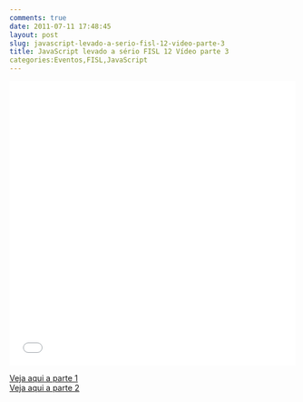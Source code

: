 ```yaml
---
comments: true
date: 2011-07-11 17:48:45
layout: post
slug: javascript-levado-a-serio-fisl-12-video-parte-3
title: JavaScript levado a sério FISL 12 Vídeo parte 3
categories:Eventos,FISL,JavaScript
---
```


<iframe width="100%" height="500" src="//www.youtube.com/embed/wksAtIOSM7I" frameborder="0" allowfullscreen></iframe>

[Veja aqui a parte 1](http://jaydson.org/javascript-levado-a-serio-fisl-12-video-parte-01)  
[Veja aqui a parte 2](http://jaydson.org/javascript-levado-a-s%C3%A9rio-fisl-12-v%C3%ADdeo-parte-2)
